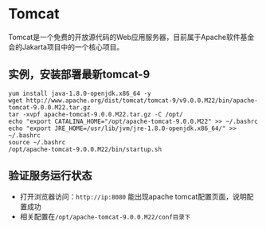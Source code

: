 # Tomcat


Tomcat是一个免费的开放源代码的Web应用服务器，目前属于Apache软件基金会的Jakarta项目中的一个核心项目。


## 实例，安装部署最新tomcat-9

```
yum install java-1.8.0-openjdk.x86_64 -y
wget http://www.apache.org/dist/tomcat/tomcat-9/v9.0.0.M22/bin/apache-tomcat-9.0.0.M22.tar.gz
tar -xvpf apache-tomcat-9.0.0.M22.tar.gz -C /opt/
echo "export CATALINA_HOME="/opt/apache-tomcat-9.0.0.M22" >> ~/.bashrc
echo "export JRE_HOME=/usr/lib/jvm/jre-1.8.0-openjdk.x86_64/" >> ~/.bashrc
source ~/.bashrc
/opt/apache-tomcat-9.0.0.M22/bin/startup.sh
```

## 验证服务运行状态

* 打开浏览器访问：`http://ip:8080` 能出现apache tomcat配置页面，说明配置成功
* 相关配置在`/opt/apache-tomcat-9.0.0.M22/conf目录下` 

